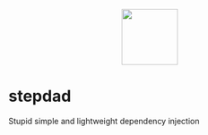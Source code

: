 <p align="center">
  <img width="100" height="100" src="https://github.com/mikro/stepdad/blob/main/assets/Logo_Stepdad.png?raw=true">
</p>

# stepdad

Stupid simple and lightweight dependency injection
